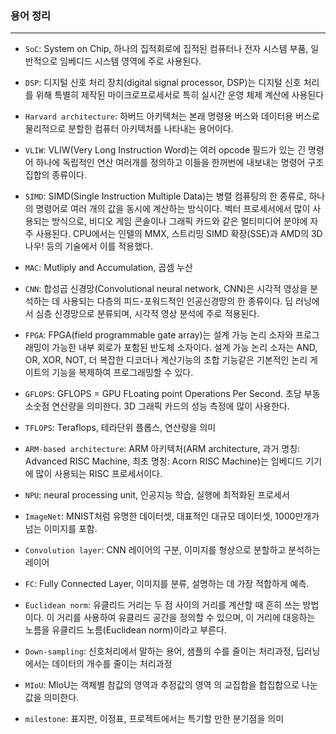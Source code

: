### 용어 정리
---
- `SoC`: System on Chip, 하나의 집적회로에 집적된 컴퓨터나 전자 시스템 부품, 일반적으로 임베디드 시스템 영역에 주로 사용된다. 
- `DSP`: 디지털 신호 처리 장치(digital signal processor, DSP)는 디지털 신호 처리를 위해 특별히 제작된 마이크로프로세서로 특히 실시간 운영 체제 계산에 사용된다

- `Harvard architecture`: 하버드 아키텍처는 본래 명령용 버스와 데이터용 버스로 물리적으로 분할한 컴퓨터 아키텍처를 나타내는 용어이다.

- `VLIW`: VLIW(Very Long Instruction Word)는 여러 opcode 필드가 있는 긴 명령어 하나에 독립적인 연산 여러개를 정의하고 이들을 한꺼번에 내보내는 명령어 구조 집합의 종류이다.

- `SIMD`: SIMD(Single Instruction Multiple Data)는 병렬 컴퓨팅의 한 종류로, 하나의 명령어로 여러 개의 값을 동시에 계산하는 방식이다. 벡터 프로세서에서 많이 사용되는 방식으로, 비디오 게임 콘솔이나 그래픽 카드와 같은 멀티미디어 분야에 자주 사용된다. CPU에서는 인텔의 MMX, 스트리밍 SIMD 확장(SSE)과 AMD의 3D나우! 등의 기술에서 이를 적용했다. 

- `MAC`: Mutliply and Accumulation, 곱셈 누산 

- `CNN`: 합성곱 신경망(Convolutional neural network, CNN)은 시각적 영상을 분석하는 데 사용되는 다층의 피드-포워드적인 인공신경망의 한 종류이다. 딥 러닝에서 심층 신경망으로 분류되며, 시각적 영상 분석에 주로 적용된다. 

- `FPGA`: FPGA(field programmable gate array)는 설계 가능 논리 소자와 프로그래밍이 가능한 내부 회로가 포함된 반도체 소자이다. 설계 가능 논리 소자는 AND, OR, XOR, NOT, 더 복잡한 디코더나 계산기능의 조합 기능같은 기본적인 논리 게이트의 기능을 복제하여 프로그래밍할 수 있다.

- `GFLOPS`: GFLOPS = GPU FLoating point Operations Per Second. 초당 부동소숫점 연산량을 의미한다. 3D 그래픽 카드의 성능 측정에 많이 사용한다.

- `TFLOPS`: Teraflops, 테라단위 플롭스, 연산량을 의미

- `ARM-based architecture`: ARM 아키텍처(ARM architecture, 과거 명칭: Advanced RISC Machine, 최초 명칭: Acorn RISC Machine)는 임베디드 기기에 많이 사용되는 RISC 프로세서이다.

- `NPU`: neural processing unit, 인공지능 학습, 실행에 최적화된 프로세서

- `ImageNet`: MNIST처럼 유명한 데이터셋, 대표적인 대규모 데이터셋, 1000만개가 넘는 이미지를 포함.

- `Convolution layer`: CNN 레이어의 구분, 이미지를 형상으로 분할하고 분석하는 레이어

- `FC`: Fully Connected Layer, 이미지를 분류, 설명하는 데 가장 적합하게 예측.

- `Euclidean norm`: 유클리드 거리는 두 점 사이의 거리를 계산할 때 흔히 쓰는 방법이다. 이 거리를 사용하여 유클리드 공간을 정의할 수 있으며, 이 거리에 대응하는 노름을 유클리드 노름(Euclidean norm)이라고 부른다.

- `Down-sampling`: 신호처리에서 말하는 용어, 샘플의 수를 줄이는 처리과정, 딥러닝에서는 데이터의 개수를 줄이는 처리과정

- `MIoU`: MIoU는 객체별 참값의 영역과 추정값의 영역 의 교집합을 합집합으로 나눈 값을 의미한다.

- `milestone`: 표지판, 이정표, 프로젝트에서는 특기할 만한 분기점을 의미 